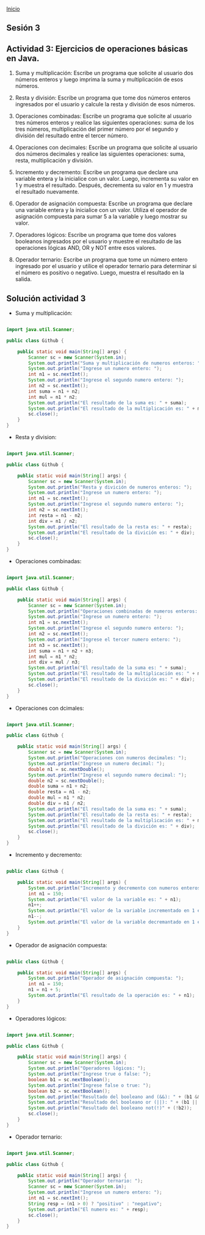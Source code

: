 <!-- No borrar o modificar -->
[Inicio](./index.md)

## Sesión 3 

## Actividad 3: Ejercicios de operaciones básicas en Java.

1. Suma y multiplicación: Escribe un programa que solicite al usuario dos números enteros y luego imprima la suma y multiplicación de esos números.

2. Resta y división: Escribe un programa que tome dos números enteros ingresados por el usuario y calcule la resta y división de esos números.

3. Operaciones combinadas: Escribe un programa que solicite al usuario tres números enteros y realice las siguientes operaciones: suma de los tres números, multiplicación del primer número por el segundo y división del resultado entre el tercer número.

4. Operaciones con decimales: Escribe un programa que solicite al usuario dos números decimales y realice las siguientes operaciones: suma, resta, multiplicación y división.

5. Incremento y decremento: Escribe un programa que declare una variable entera y la inicialice con un valor. Luego, incrementa su valor en 1 y muestra el resultado. Después, decrementa su valor en 1 y muestra el resultado nuevamente.

6. Operador de asignación compuesta: Escribe un programa que declare una variable entera y la inicialice con un valor. Utiliza el operador de asignación compuesta para sumar 5 a la variable y luego mostrar su valor.

7. Operadores lógicos: Escribe un programa que tome dos valores booleanos ingresados por el usuario y muestre el resultado de las operaciones lógicas AND, OR y NOT entre esos valores.

8. Operador ternario: Escribe un programa que tome un número entero ingresado por el usuario y utilice el operador ternario para determinar si el número es positivo o negativo. Luego, muestra el resultado en la salida.

## Solución actividad 3

- Suma y multiplicación:

```java

import java.util.Scanner;

public class Github {

    public static void main(String[] args) {
        Scanner sc = new Scanner(System.in);
        System.out.println("Suma y multiplicación de numeros enteros: ");
        System.out.println("Ingrese un numero entero: ");
        int n1 = sc.nextInt();
        System.out.println("Ingrese el segundo numero entero: ");
        int n2 = sc.nextInt();
        int suma = n1 + n2;
        int mul = n1 * n2;
        System.out.println("El resultado de la suma es: " + suma);
        System.out.println("El resultado de la multiplicación es: " + mul);
        sc.close();
    }
}

```

- Resta y division:

```java

import java.util.Scanner;

public class Github {

    public static void main(String[] args) {
        Scanner sc = new Scanner(System.in);
        System.out.println("Resta y divición de numeros enteros: ");
        System.out.println("Ingrese un numero entero: ");
        int n1 = sc.nextInt();
        System.out.println("Ingrese el segundo numero entero: ");
        int n2 = sc.nextInt();
        int resta = n1 - n2;
        int div = n1 / n2;
        System.out.println("El resultado de la resta es: " + resta);
        System.out.println("El resultado de la divición es: " + div);
        sc.close();
    }
}

```
- Operaciones combinadas:

```java

import java.util.Scanner;

public class Github {

    public static void main(String[] args) {
        Scanner sc = new Scanner(System.in);
        System.out.println("Operaciones combinadas de numeros enteros: ");
        System.out.println("Ingrese un numero entero: ");
        int n1 = sc.nextInt();
        System.out.println("Ingrese el segundo numero entero: ");
        int n2 = sc.nextInt();
        System.out.println("Ingrese el tercer numero entero: ");
        int n3 = sc.nextInt();
        int suma = n1 + n2 + n3;
        int mul = n1 * n2;
        int div = mul / n3;
        System.out.println("El resultado de la suma es: " + suma);
        System.out.println("El resultado de la multiplicación es: " + mul);
        System.out.println("El resultado de la divición es: " + div);
        sc.close();
    }
}

```

- Operaciones con dcimales:

```java

import java.util.Scanner;

public class Github {

    public static void main(String[] args) {
        Scanner sc = new Scanner(System.in);
        System.out.println("Operaciones con numeros decimales: ");
        System.out.println("Ingrese un numero decimal: ");
        double n1 = sc.nextDouble();
        System.out.println("Ingrese el segundo numero decimal: ");
        double n2 = sc.nextDouble();
        double suma = n1 + n2;
        double resta = n1 - n2;
        double mul = n1 * n2;
        double div = n1 / n2;
        System.out.println("El resultado de la suma es: " + suma);
        System.out.println("El resultado de la resta es: " + resta);
        System.out.println("El resultado de la multiplicación es: " + mul);
        System.out.println("El resultado de la divición es: " + div);
        sc.close();
    }
}

```

- Incremento y decremento:

```java

public class Github {

    public static void main(String[] args) {
        System.out.println("Incremento y decremento con numeros enteros: ");
        int n1 = 150;
        System.out.println("El valor de la variable es: " + n1);
        n1++;
        System.out.println("El valor de la variable incrementado en 1 es: " + n1);
        n1--;
        System.out.println("El valor de la variable decremantado en 1 es: " + n1);
    }
}

```

- Operador de asignación compuesta:

```java

public class Github {

    public static void main(String[] args) {
        System.out.println("Operador de asignación compuesta: ");
        int n1 = 150;
        n1 = n1 + 5;
        System.out.println("El resultado de la operación es: " + n1);
    }
}

```

- Operadores lógicos:

```java

import java.util.Scanner;

public class Github {

    public static void main(String[] args) {
        Scanner sc = new Scanner(System.in);
        System.out.println("Operadores lógicos: ");
        System.out.println("Ingrese true o false: ");
        boolean b1 = sc.nextBoolean();
        System.out.println("Ingrese false o true: ");
        boolean b2 = sc.nextBoolean();
        System.out.println("Resultado del booleano and (&&): " + (b1 && b2));
        System.out.println("Resultado del booleano or (||): " + (b1 || b2));
        System.out.println("Resultado del booleano not(!)" + (!b2));
        sc.close();
    }
}

```

- Operador ternario:

```java

import java.util.Scanner;

public class Github {

    public static void main(String[] args) {
        System.out.println("Operador ternario: ");
        Scanner sc = new Scanner(System.in);
        System.out.println("Ingrese un numero entero: ");
        int n1 = sc.nextInt();
        String resp = (n1 > 0) ? "positivo" : "negativo";
        System.out.println("El numero es: " + resp);
        sc.close();
    }
}

```
